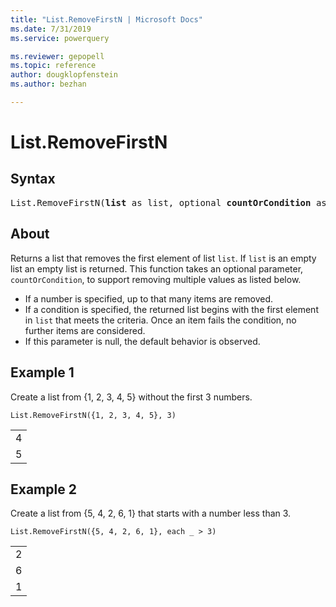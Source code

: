 ```yaml
---
title: "List.RemoveFirstN | Microsoft Docs"
ms.date: 7/31/2019
ms.service: powerquery

ms.reviewer: gepopell
ms.topic: reference
author: dougklopfenstein
ms.author: bezhan

---
```

# List.RemoveFirstN

## Syntax

<pre>
List.RemoveFirstN(<b>list</b> as list, optional <b>countOrCondition</b> as any) as list
</pre>
  
## About  
Returns a list that removes the first element of list `list`. If `list` is an empty list an empty list is returned. This function takes an optional parameter, `countOrCondition`, to support removing multiple values as listed below. <ul> <li>If a number is specified, up to that many items are removed. </li> <li>If a condition is specified, the returned list begins with the first element in <code>list</code> that meets the criteria. Once an item fails the condition, no further items are considered. </li> <li>If this parameter is null, the default behavior is observed. </li> </ul>

## Example 1
Create a list from {1, 2, 3, 4, 5} without the first 3 numbers.

```powerquery-m
List.RemoveFirstN({1, 2, 3, 4, 5}, 3)
```

<table> <tr><td>4</td></tr> <tr><td>5</td></tr> </table>

## Example 2
Create a list from {5, 4, 2, 6, 1} that starts with a number less than 3.

```powerquery-m
List.RemoveFirstN({5, 4, 2, 6, 1}, each _ > 3)
```

<table> <tr><td>2</td></tr> <tr><td>6</td></tr> <tr><td>1</td></tr> </table>
